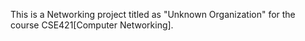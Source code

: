 This is a Networking project titled as "Unknown Organization" for the course CSE421[Computer Networking].
